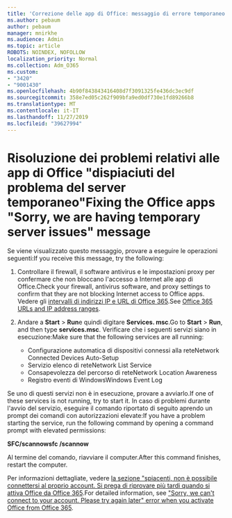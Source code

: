 ```yaml
---
title: 'Correzione delle app di Office: messaggio di errore temporaneo del server'
ms.author: pebaum
author: pebaum
manager: mnirkhe
ms.audience: Admin
ms.topic: article
ROBOTS: NOINDEX, NOFOLLOW
localization_priority: Normal
ms.collection: Adm_O365
ms.custom:
- "3420"
- "9001430"
ms.openlocfilehash: 4b90f843843416408d7f3091325fe436dc3ec9df
ms.sourcegitcommit: 358e7ed05c262f909bfa9ed0df730e1fd89266b8
ms.translationtype: MT
ms.contentlocale: it-IT
ms.lasthandoff: 11/27/2019
ms.locfileid: "39627994"
---
```

# <a name="fixing-the-office-apps-sorry-we-are-having-temporary-server-issues-message"></a><span data-ttu-id="112e6-102">Risoluzione dei problemi relativi alle app di Office "dispiaciuti del problema del server temporaneo"</span><span class="sxs-lookup"><span data-stu-id="112e6-102">Fixing the Office apps "Sorry, we are having temporary server issues" message</span></span>

<span data-ttu-id="112e6-103">Se viene visualizzato questo messaggio, provare a eseguire le operazioni seguenti:</span><span class="sxs-lookup"><span data-stu-id="112e6-103">If you receive this message, try the following:</span></span>

1. <span data-ttu-id="112e6-104">Controllare il firewall, il software antivirus e le impostazioni proxy per confermare che non bloccano l'accesso a Internet alle app di Office.</span><span class="sxs-lookup"><span data-stu-id="112e6-104">Check your firewall, antivirus software, and proxy settings to confirm that they are not blocking Internet access to Office apps.</span></span> <span data-ttu-id="112e6-105">Vedere gli [intervalli di indirizzi IP e URL di Office 365](https://docs.microsoft.com/office365/enterprise/urls-and-ip-address-ranges).</span><span class="sxs-lookup"><span data-stu-id="112e6-105">See [Office 365 URLs and IP address ranges](https://docs.microsoft.com/office365/enterprise/urls-and-ip-address-ranges).</span></span>

2. <span data-ttu-id="112e6-106">Andare a **Start** > **Run**e quindi digitare **Services. msc**.</span><span class="sxs-lookup"><span data-stu-id="112e6-106">Go to **Start** > **Run**, and then type **services.msc**.</span></span> <span data-ttu-id="112e6-107">Verificare che i seguenti servizi siano in esecuzione:</span><span class="sxs-lookup"><span data-stu-id="112e6-107">Make sure that the following services are all running:</span></span>
    - <span data-ttu-id="112e6-108">Configurazione automatica di dispositivi connessi alla rete</span><span class="sxs-lookup"><span data-stu-id="112e6-108">Network Connected Devices Auto-Setup</span></span>
    - <span data-ttu-id="112e6-109">Servizio elenco di rete</span><span class="sxs-lookup"><span data-stu-id="112e6-109">Network List Service</span></span>
    - <span data-ttu-id="112e6-110">Consapevolezza del percorso di rete</span><span class="sxs-lookup"><span data-stu-id="112e6-110">Network Location Awareness</span></span>
    - <span data-ttu-id="112e6-111">Registro eventi di Windows</span><span class="sxs-lookup"><span data-stu-id="112e6-111">Windows Event Log</span></span>

<span data-ttu-id="112e6-112">Se uno di questi servizi non è in esecuzione, provare a avviarlo.</span><span class="sxs-lookup"><span data-stu-id="112e6-112">If one of these services is not running, try to start it.</span></span> <span data-ttu-id="112e6-113">In caso di problemi durante l'avvio del servizio, eseguire il comando riportato di seguito aprendo un prompt dei comandi con autorizzazioni elevate:</span><span class="sxs-lookup"><span data-stu-id="112e6-113">If you have a problem starting the service, run the following command by opening a command prompt with elevated permissions:</span></span>

<span data-ttu-id="112e6-114">**SFC/scannow**</span><span class="sxs-lookup"><span data-stu-id="112e6-114">**sfc /scannow**</span></span>

<span data-ttu-id="112e6-115">Al termine del comando, riavviare il computer.</span><span class="sxs-lookup"><span data-stu-id="112e6-115">After this command finishes, restart the computer.</span></span>

<span data-ttu-id="112e6-116">Per informazioni dettagliate, vedere [la sezione "spiacenti, non è possibile connettersi al proprio account. Si prega di riprovare più tardi quando si attiva Office da Office 365](https://docs.microsoft.com/office/troubleshoot/activation-installation/issue-when-activate-office-from-office-365).</span><span class="sxs-lookup"><span data-stu-id="112e6-116">For detailed information, see ["Sorry, we can't connect to your account. Please try again later" error when you activate Office from Office 365](https://docs.microsoft.com/office/troubleshoot/activation-installation/issue-when-activate-office-from-office-365).</span></span>